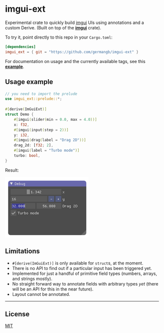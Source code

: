 # imgui-ext

Experimental crate to quickly build [imgui] UIs using annotations and a custom Derive. (Built on top of the [**imgui**] crate).

To try it, point directly to this repo in your `Cargo.toml`:
```toml
[dependencies]
imgui_ext = { git = "https://github.com/germangb/imgui-ext" }
```

For documentation on usage and the currently available tags, see this [**example**].

## Usage example

```rust
// you need to import the prelude
use imgui_ext::prelude::*;

#[derive(ImGuiExt)]
struct Demo {
    #[imgui(slider(min = 0.0, max = 4.0))]
    x: f32,
    #[imgui(input(step = 2))]
    y: i32,
    #[imgui(drag(label = "Drag 2D"))]
    drag_2d: [f32; 2],
    #[imgui(label = "Turbo mode")]
    turbo: bool,
}
```

Result:

![ui result][result]

## Limitations

* `#[derive(ImGuiExt)]` is only available for `struct`s, at the moment.
* There is no API to find out if a particular input has been triggered yet.
* Implemented for just a handful of primitive field types (numbers, arrays, and strings mostly).
* No straight forward way to annotate fields with arbitrary types *yet* (there will be an API for this in the near future).
* Layout cannot be annotated.

----

## License

[MIT]

[imgui]: https://github.com/ocornut/imgui
[**imgui**]: https://github.com/Gekkio/imgui-rs
[**example**]: example/src/main.rs
[result]: assets/demo.png
[MIT]: LICENSE.md
